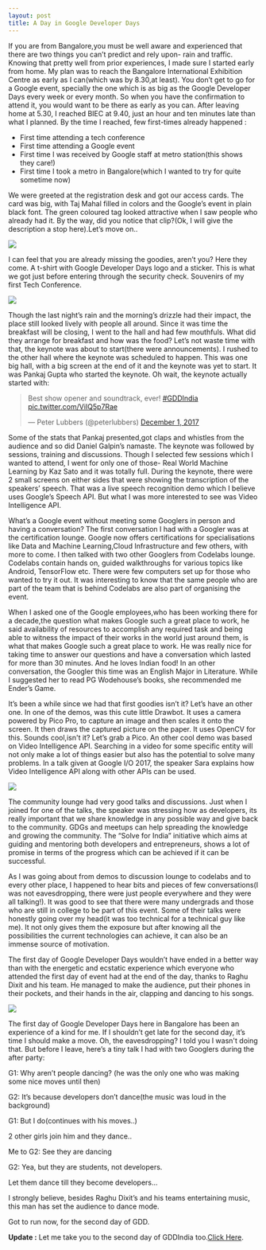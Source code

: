 ```yaml
---
layout: post
title: A Day in Google Developer Days
---
```

 If you are from Bangalore,you must be well aware and experienced that there are two things you can’t predict and rely upon- rain and traffic. Knowing that pretty well from prior experiences, I made sure I started early from home. My plan was to reach the Bangalore International Exhibition Centre as early as I can(which was by 8.30,at least). You don’t get to go for a Google event, specially the one which is as big as the Google Developer Days every week or every month. <!--break-->So when you have the confirmation to attend it, you would want to be there as early as you can. After leaving home at 5.30, I reached BIEC at 9.40, just an hour and ten minutes late than what I planned. By the time I reached, few first-times already happened :

* First time attending a tech conference  
* First time attending a Google event  
* First time I was received by Google staff at metro station(this shows they care!)  
* First time I took a metro in Bangalore(which I wanted to try for quite sometime now) 

We were greeted at the registration desk and got our access cards. The card was big, with Taj Mahal filled in colors and the Google’s event in plain black font. The green coloured tag looked attractive when I saw people who already had it. By the way, did you notice that clip?(Ok, I will give the description a stop here).Let’s move on..


![](https://cdn-images-1.medium.com/max/1200/1*ARt4CYI87Z6ERIvqG98eBg.jpeg)


I can feel that you are already missing the goodies, aren’t you? Here they come. A t-shirt with Google Developer Days logo and a sticker. This is what we got just before entering through the security check. Souvenirs of my first Tech Conference.


![](https://cdn-images-1.medium.com/max/1200/1*kjBW89DTr-C4mLORjempfA.jpeg)


Though the last night’s rain and the morning’s drizzle had their impact, the place still looked lively with people all around. Since it was time the breakfast will be closing, I went to the hall and had few mouthfuls. What did they arrange for breakfast and how was the food? Let’s not waste time with that, the keynote was about to start(there were announcements). I rushed to the other hall where the keynote was scheduled to happen. This was one big hall, with a big screen at the end of it and the keynote was yet to start. It was Pankaj Gupta who started the keynote. Oh wait, the keynote actually started with:


<blockquote class="twitter-tweet" data-lang="en"><p lang="en" dir="ltr">Best show opener and soundtrack, ever! <a href="https://twitter.com/hashtag/GDDIndia?src=hash&amp;ref_src=twsrc%5Etfw">#GDDIndia</a> <a href="https://t.co/ViIQ5p7Rae">pic.twitter.com/ViIQ5p7Rae</a></p>&mdash; Peter Lubbers (@peterlubbers) <a href="https://twitter.com/peterlubbers/status/936460148222152706?ref_src=twsrc%5Etfw">December 1, 2017</a></blockquote>
<script async src="https://platform.twitter.com/widgets.js" charset="utf-8"></script>


Some of the stats that Pankaj presented,got claps and whistles from the audience and so did Daniel Galpin’s namaste. The keynote was followed by sessions, training and discussions. Though I selected few sessions which I wanted to attend, I went for only one of those- Real World Machine Learning by Kaz Sato and it was totally full. During the keynote, there were 2 small screens on either sides that were showing the transcription of the speakers’ speech. That was a live speech recognition demo which I believe uses Google’s Speech API. But what I was more interested to see was Video Intelligence API.


What’s a Google event without meeting some Googlers in person and having a conversation? The first conversation I had with a Googler was at the certification lounge. Google now offers certifications for specialisations like Data and Machine Learning,Cloud Infrastructure and few others, with more to come. I then talked with two other Googlers from Codelabs lounge. Codelabs contain hands on, guided walkthroughs for various topics like Android, TensorFlow etc. There were few computers set up for those who wanted to try it out. It was interesting to know that the same people who are part of the team that is behind Codelabs are also part of organising the event.


When I asked one of the Google employees,who has been working there for a decade,the question what makes Google such a great place to work, he said availability of resources to accomplish any required task and being able to witness the impact of their works in the world just around them, is what that makes Google such a great place to work. He was really nice for taking time to answer our questions and have a conversation which lasted for more than 30 minutes. And he loves Indian food! In an other conversation, the Googler this time was an English Major in Literature. While I suggested her to read PG Wodehouse’s books, she recommended me Ender’s Game.


It’s been a while since we had that first goodies isn’t it? Let’s have an other one. In one of the demos, was this cute little Drawbot. It uses a camera powered by Pico Pro, to capture an image and then scales it onto the screen. It then draws the captured picture on the paper. It uses OpenCV for this. Sounds cool,isn't it? Let’s grab a Pico. An other cool demo was based on Video Intelligence API. Searching in a video for some specific entity will not only make a lot of things easier but also has the potential to solve many problems. In a talk given at Google I/O 2017, the speaker Sara explains how Video Intelligence API along with other APIs can be used.


![](https://cdn-images-1.medium.com/max/1200/1*r_pxiUPSk-I5goq-KC0TSw.jpeg)


The community lounge had very good talks and discussions. Just when I joined for one of the talks, the speaker was stressing how as developers, its really important that we share knowledge in any possible way and give back to the community. GDGs and meetups can help spreading the knowledge and growing the community. The “Solve for India” initiative which aims at guiding and mentoring both developers and entrepreneurs, shows a lot of promise in terms of the progress which can be achieved if it can be successful.


As I was going about from demos to discussion lounge to codelabs and to every other place, I happened to hear bits and pieces of few conversations(I was not eavesdropping, there were just people everywhere and they were all talking!). It was good to see that there were many undergrads and those who are still in college to be part of this event. Some of their talks were honestly going over my head(it was too technical for a technical guy like me). It not only gives them the exposure but after knowing all the possibilities the current technologies can achieve, it can also be an immense source of motivation.


The first day of Google Developer Days wouldn’t have ended in a better way than with the energetic and ecstatic experience which everyone who attended the first day of event had at the end of the day, thanks to Raghu Dixit and his team. He managed to make the audience, put their phones in their pockets, and their hands in the air, clapping and dancing to his songs.


![](https://cdn-images-1.medium.com/max/1200/1*d_SFuchxSGfhRy5KM4OrTQ.jpeg)


The first day of Google Developer Days here in Bangalore has been an experience of a kind for me. If I shouldn’t get late for the second day, it’s time I should make a move. Oh, the eavesdropping? I told you I wasn't doing that. But before I leave, here’s a tiny talk I had with two Googlers during the after party:

G1: Why aren’t people dancing? (he was the only one who was making some nice moves until then)

G2: It’s because developers don’t dance(the music was loud in the background)

G1: But I do(continues with his moves..)

2 other girls join him and they dance..

Me to G2: See they are dancing

G2: Yea, but they are students, not developers.

Let them dance till they become developers…

I strongly believe, besides Raghu Dixit’s and his teams entertaining music, this man has set the audience to dance mode.

Got to run now, for the second day of GDD.

__Update :__ Let me take you to the second day of GDDIndia too.[Click Here](https://theimgclist.github.io/GoogleDeveloperDays2/).